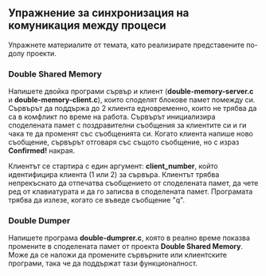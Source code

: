 ## Упражнение за синхронизация на комуникация между процеси
Упражнете материалите от темата, като реализирате представените по-долу проекти.

### Double Shared Memory
Напишете двойка програми сървър и клиент (**double-memory-server.c** и **double-memory-client.c**), които споделят блокове памет помежду си. Сървърът да поддържа до 2 клиента едновременно, които не трябва да са в комфликт по време на работа. Сървърът инициализира споделената памет с поздравителни съобщения за клиентите си и ги чака те да променят със съобщенията си. Когато клиента напише ново съобщение, сървърът отговаря със същото съобщение, но с израз **Confirmed!** накрая.
 
Клиентът се стартира с един аргумент: **client_number**, който идентифицира клиента (1 или 2) за сървъра. Клиентът трябва непрекъснато да отпечатва съобщението от споделената памет, да чете ред от клавиатурата и да го записва в споделената памет. Програмата трябва да излезе, когато се въведе съобщение "q".

### Double Dumper
Напишете програма **double-dumprer.c**, която в реално време показва промените в споделената памет от проекта **Double Shared Memory**. Може да се наложи да промените сървърните или клиентските програми, така че да поддържат тази функционалност.
